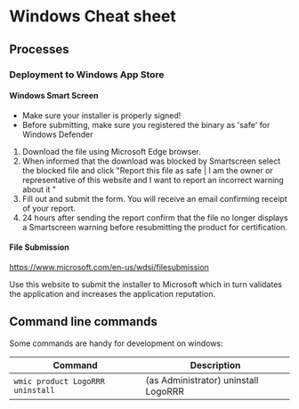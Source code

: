 # Windows Cheat sheet

## Processes

### Deployment to Windows App Store

#### Windows Smart Screen

* Make sure your installer is properly signed!
* Before submitting, make sure you registered the binary as 'safe' for Windows Defender

1. Download the file using Microsoft Edge browser.
3. When informed that the download was blocked by Smartscreen select the blocked file and click "Report this file as safe | I am the owner or representative of this website and I want to report an incorrect warning about it "
3. Fill out and submit the form. You will receive an email confirming receipt of your report.
4. 24 hours after sending the report confirm that the file no longer displays a Smartscreen warning before resubmitting the product for certification.

#### File Submission

https://www.microsoft.com/en-us/wdsi/filesubmission

Use this website to submit the installer to Microsoft which in turn validates the application and increases the application reputation.

## Command line commands

Some commands are handy for development on windows:

| Command                           | Description                          |
|-----------------------------------|--------------------------------------|
| `wmic product LogoRRR uninstall`  | (as Administrator) uninstall LogoRRR |
